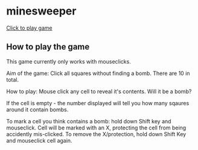 # minesweeper

[Click to play game](https://minesweeper-omega-eight.vercel.app)

## How to play the game

This game currently only works with mouseclicks.

Aim of the game:
Click all squares without finding a bomb. There are 10 in total.

How to play:
Mouse click any cell to reveal it's contents. Will it be a bomb?

If the cell is empty - the number displayed will tell you how many sqaures around it contain bombs.

To mark a cell you think contains a bomb: hold down Shift key and mouseclick. Cell will be marked with an X, protecting the cell from being accidently mis-clicked. To remove the X/protection, hold down Shift Key and mouseclick cell again.
